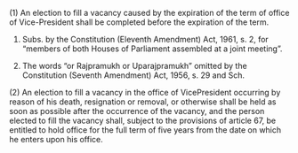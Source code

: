 (1) An election to fill a vacancy caused by the expiration of the term of office of Vice-President shall be completed before the expiration of the term.

1. Subs. by the Constitution (Eleventh Amendment) Act, 1961, s. 2, for “members of both Houses of Parliament assembled at a joint meeting”.

2. The words “or Rajpramukh or Uparajpramukh” omitted by the Constitution (Seventh Amendment) Act, 1956, s. 29 and Sch.


(2) An election to fill a vacancy in the office of VicePresident occurring by reason of his death, resignation or removal, or otherwise shall be held as soon as possible after the occurrence of the vacancy, and the person elected to fill the vacancy shall, subject to the provisions of article 67, be entitled to hold office for the full term of five years from the date on which he enters upon his office.